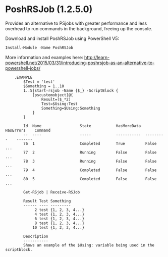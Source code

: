 PoshRSJob (1.2.5.0)
===================

Provides an alternative to PSjobs with greater performance and less overhead to run commands in the background, freeing up the console.

Download and install PoshRSJob using PowerShell V5:
```PowerShell
Install-Module -Name PoshRSJob
```

More information and examples here: http://learn-powershell.net/2015/03/31/introducing-poshrsjob-as-an-alternative-to-powershell-jobs/

        .EXAMPLE
            $Test = 'test'
            $Something = 1..10
            1..5|start-rsjob -Name {$_} -ScriptBlock {
                [pscustomobject]@{
                    Result=($_*2)
                    Test=$Using:Test
                    Something=$Using:Something
                }
            }            

            Id  Name                 State           HasMoreData  HasErrors    Command
            --  ----                 -----           -----------  ---------    -------
            76  1                    Completed       True         False        ...
            77  2                    Running         False        False        ...
            78  3                    Running         False        False        ...
            79  4                    Completed       False        False        ...
            80  5                    Completed       False        False        ...
            
            Get-RSjob | Receive-RSJob

            Result Test Something
            ------ ---- ---------
                 2 test {1, 2, 3, 4...}
                 4 test {1, 2, 3, 4...}
                 6 test {1, 2, 3, 4...}
                 8 test {1, 2, 3, 4...}
                10 test {1, 2, 3, 4...}
            
            Description
            -----------
            Shows an example of the $Using: variable being used in the scriptblock.
